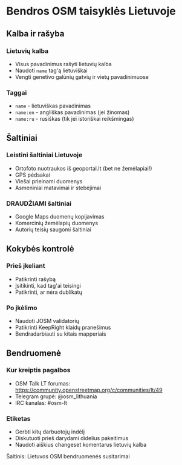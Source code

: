 # Bendros OSM taisyklės Lietuvoje

## Kalba ir rašyba

### Lietuvių kalba
- Visus pavadinimus rašyti lietuvių kalba
- Naudoti `name` tag'ą lietuviškai
- Vengti genetivo galūnių gatvių ir vietų pavadinimuose

### Taggai
- `name` - lietuviškas pavadinimas
- `name:en` - angliškas pavadinimas (jei žinomas)
- `name:ru` - rusiškas (tik jei istoriškai reikšmingas)

## Šaltiniai

### Leistini šaltiniai Lietuvoje
- Ortofoto nuotraukos iš geoportal.lt (bet ne žemėlapiai!)
- GPS pėdsakai
- Viešai prieinami duomenys
- Asmeniniai matavimai ir stebėjimai

### DRAUDŽIAMI šaltiniai
- Google Maps duomenų kopijavimas
- Komercinių žemėlapių duomenys
- Autorių teisių saugomi šaltiniai

## Kokybės kontrolė

### Prieš įkeliant
- Patikrinti rašybą
- Įsitikinti, kad tag'ai teisingi
- Patikrinti, ar nėra dublikatų

### Po įkėlimo
- Naudoti JOSM validatorių
- Patikrinti KeepRight klaidų pranešimus
- Bendradarbiauti su kitais mapperiais

## Bendruomenė

### Kur kreiptis pagalbos
- OSM Talk LT forumas: https://community.openstreetmap.org/c/communities/lt/49
- Telegram grupė: @osm_lithuania
- IRC kanalas: #osm-lt

### Etiketas
- Gerbti kitų darbuotojų indėlį
- Diskutuoti prieš darydami didelius pakeitimus
- Naudoti aiškius changeset komentarus lietuvių kalba

Šaltinis: Lietuvos OSM bendruomenės susitarimai